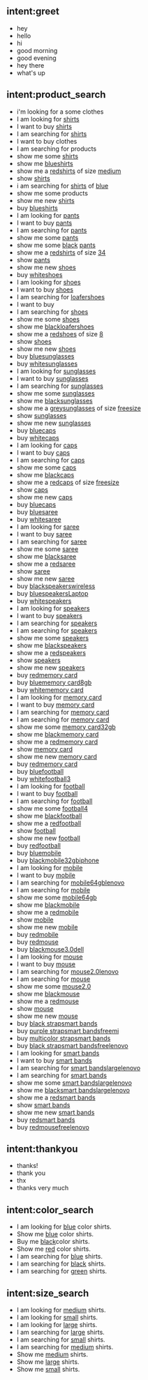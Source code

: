 ## intent:greet
- hey
- hello
- hi
- good morning
- good evening
- hey there
- what's up

## intent:product_search
- i'm looking for a some clothes
- I am looking for [shirts](product)
- I want to buy [shirts](product)
- I am searching for [shirts](product)
- I want to buy clothes
- I am searching for products
- show me some [shirts](product)
- show me [blue](color)[shirts](product)
- show me a [red](color)[shirts](product) of size [medium](size)
- show [shirts](product)
-  i am searching for [shirts](product) of [blue](color)
- show me some products
- show me new [shirts](product)
- buy [blue](color)[shirts](product)
- I am looking for [pants](product)
- I want to buy [pants](product)
- I am searching for [pants](product)
- show me some [pants](product)
- show me some [black](color) [pants](product)
- show me a [red](color)[shirts](pants) of size [34](size)
- show [pants](product)
- show me new [shoes](product)
- buy [white](color)[shoes](product)
- I am looking for [shoes](product)
- I want to buy [shoes](product)
- I am searching for [loafer](type)[shoes](product)
- I want to buy
- I am searching for [shoes](product)
- show me some [shoes](product)
- show me [black](color)[loafer](type)[shoes](product)
- show me a [red](color)[shoes](product) of size [8](size)
- show [shoes](product)
- show me new [shoes](product)
- buy [blue](color)[sunglasses](product)
- buy [white](color)[sunglasses](product)
- I am looking for [sunglasses](product)
- I want to buy [sunglasses](product)
- I am searching for [sunglasses](product)
- show me some [sunglasses](product)
- show me [black](color)[sunglasses](product)
- show me a [grey](color)[sunglasses](product) of size [freesize](size)
- show [sunglasses](product)
- show me new [sunglasses](product)
- buy [blue](color)[caps](product)
- buy [white](color)[caps](product)
- I am looking for [caps](product)
- I want to buy [caps](product)
- I am searching for [caps](product)
- show me some [caps](product)
- show me [black](color)[caps](product)
- show me a [red](color)[caps](product) of size [freesize](size)
- show [caps](product)
- show me new [caps](product)
- buy [blue](color)[caps](product)
- buy [blue](color)[saree](product)
- buy [white](color)[saree](product)
- I am looking for [saree](product)
- I want to buy [saree](product)
- I am searching for [saree](product)
- show me some [saree](product)
- show me [black](color)[saree](product)
- show me a [red](color)[saree](product)
- show [saree](product)
- show me new [saree](product)
- buy [black](color)[speakers](product)[wireless](type)
- buy [blue](color)[speakers](product)[Laptop](type)
- buy [white](color)[speakers](product)
- I am looking for [speakers](product)
- I want to buy [speakers](product)
- I am searching for [speakers](product)
- I am searching for [speakers](product)
- show me some [speakers](product)
- show me [black](color)[speakers](product)
- show me a [red](color)[speakers](product)
- show [speakers](product)
- show me new [speakers](product)
- buy [red](color)[memory card](product)
- buy [blue](color)[memory card](product)[8gb](size)
- buy [white](color)[memory card](product)
- I am looking for [memory card](product)
- I want to buy [memory card](product)
- I am searching for [memory card](product)
- I am searching for [memory card](product)
- show me some [memory card](product)[32gb](size)
- show me [black](color)[memory card](product)
- show me a [red](color)[memory card](product)
- show [memory card](product)
- show me new [memory card](product)
- buy [red](color)[memory card](product)
- buy [blue](color)[football](product)
- buy [white](color)[football](product)[3](size)
- I am looking for [football](product)
- I want to buy [football](product)
- I am searching for [football](product)
- show me some [football](product)[4](size)
- show me [black](color)[football](product)
- show me a [red](color)[football](product)
- show [football](product)
- show me new [football](product)
- buy [red](color)[football](product)
- buy [blue](color)[mobile](product)
- buy [black](color)[mobile](product)[32gb](size)[iphone](brand)
- I am looking for [mobile](product)
- I want to buy [mobile](product)
- I am searching for [mobile](product)[64gb](size)[lenovo](brand)
- I am searching for [mobile](product)
- show me some [mobile](product)[64gb](size)
- show me [black](color)[mobile](product)
- show me a [red](color)[mobile](product)
- show [mobile](product)
- show me new [mobile](product)
- buy [red](color)[mobile](product)
- buy [red](color)[mouse](product)
- buy [black](color)[mouse](product)[3.0](type)[dell](brand)
- I am looking for [mouse](product)
- I want to buy [mouse](product)
- I am searching for [mouse](product)[2.0](type)[lenovo](brand)
- I am searching for [mouse](product)
- show me some [mouse](product)[2.0](type)
- show me [black](color)[mouse](product)
- show me a [red](color)[mouse](product)
- show [mouse](product)
- show me new [mouse](product)
- buy [black strap](color)[smart bands](product)
- buy [purple strap](color)[smart bands](product)[free](size)[mi](brand)
- buy [multicolor strap](color)[smart bands](product)
- buy [black strap](color)[smart bands](product)[free](size)[lenovo](brand)
- I am looking for [smart bands](product)
- I want to buy [smart bands](product)
- I am searching for [smart bands](product)[large](size)[lenovo](brand)
- I am searching for [smart bands](product)
- show me some [smart bands](product)[large](size)[lenovo](brand)
- show me [black](color)[smart bands](product)[large](size)[lenovo](brand)
- show me a [red](color)[smart bands](product)
- show [smart bands](product)
- show me new [smart bands](product)
- buy [red](color)[smart bands](product)
- buy [red](color)[mouse](product)[free](size)[lenovo](brand)

## intent:thankyou
- thanks!
- thank you
- thx
- thanks very much

## intent:color_search
- I am looking for [blue](color) color shirts.
- Show me [blue](color) color shirts.
- Buy me [black](color)color shirts.
- Show me [red](color) color shirts.
- I am searching for [blue](color) shirts.
- I am searching for [black](color) shirts.
- I am searching for [green](color) shirts.

## intent:size_search
- I am looking for [medium](size) shirts.
- I am looking for [small](size) shirts.
- I am looking for [large](size) shirts.
- I am searching for [large](size) shirts.
- I am searching for [small](size) shirts.
- I am searching for [medium](size) shirts.
- Show me [medium](size) shirts.
- Show me [large](size) shirts.
- Show me [small](size) shirts.
